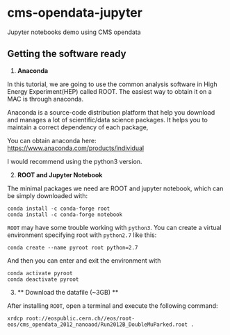 # cms-opendata-jupyter
Jupyter notebooks demo using CMS opendata


## Getting the software ready

 1. **Anaconda**
 
In this tutorial, we are going to use the common analysis software in High Energy Experiment(HEP) called ROOT.
The easiest way to obtain it on a MAC is through anaconda.

Anaconda is a source-code distribution platform that help you download and manages a lot of scientific/data science packages. It helps you to maintain a correct dependency of each package,

You can obtain anaconda here:
https://www.anaconda.com/products/individual

I would recommend using the python3 version.

 2. **ROOT and Jupyter Notebook**
 
 The minimal packages we need are ROOT and jupyter notebook, which can be simply downloaded with:

```
conda install -c conda-forge root
conda install -c conda-forge notebook
```

`ROOT` may have some trouble working with `python3`. You can create a virtual environment specifying root with `python2.7` like this:

```
conda create --name pyroot root python=2.7
```

And then you can enter and exit the environment with 
```
conda activate pyroot
conda deactivate pyroot
```

 3. ** Download the datafile (~3GB) **

 After installing `ROOT`, open a terminal and execute the following command:

 `xrdcp root://eospublic.cern.ch//eos/root-eos/cms_opendata_2012_nanoaod/Run2012B_DoubleMuParked.root .`

